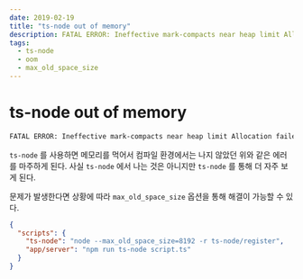 ```yaml
---
date: 2019-02-19
title: "ts-node out of memory"
description: FATAL ERROR: Ineffective mark-compacts near heap limit Allocation failed - JavaScript heap out of memory
tags:
  - ts-node
  - oom
  - max_old_space_size
---
```

# ts-node out of memory
```bash
FATAL ERROR: Ineffective mark-compacts near heap limit Allocation failed - JavaScript heap out of memory
```

`ts-node` 를 사용하면 메모리를 먹어서 컴파일 환경에서는 나지 않았던 위와 같은 에러를 마주하게 된다.
사실 `ts-node` 에서 나는 것은 아니지만 `ts-node` 를 통해 더 자주 보게 된다.

문제가 발생한다면 상황에 따라 `max_old_space_size` 옵션을 통해 해결이 가능할 수 있다.

```json
{
  "scripts": {
    "ts-node": "node --max_old_space_size=8192 -r ts-node/register",
    "app/server": "npm run ts-node script.ts"
  }
}
```
